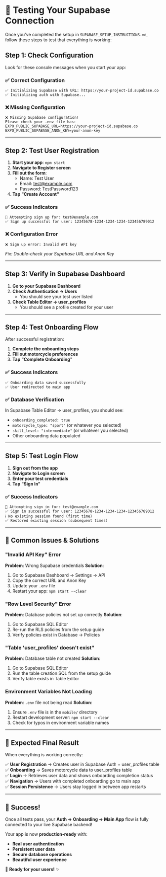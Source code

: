 # 🧪 **Testing Your Supabase Connection**

Once you've completed the setup in `SUPABASE_SETUP_INSTRUCTIONS.md`, follow these steps to test that everything is working:

## **Step 1: Check Configuration**

Look for these console messages when you start your app:

### ✅ **Correct Configuration**
```
✅ Initializing Supabase with URL: https://your-project-id.supabase.co
✅ Initializing auth with Supabase...
```

### ❌ **Missing Configuration**
```
❌ Missing Supabase configuration!
Please check your .env file has:
EXPO_PUBLIC_SUPABASE_URL=https://your-project-id.supabase.co
EXPO_PUBLIC_SUPABASE_ANON_KEY=your-anon-key
```

---

## **Step 2: Test User Registration**

1. **Start your app**: `npm start`
2. **Navigate to Register screen**
3. **Fill out the form**:
   - Name: Test User
   - Email: test@example.com
   - Password: TestPassword123
4. **Tap "Create Account"**

### ✅ **Success Indicators**
```
📝 Attempting sign up for: test@example.com
✅ Sign up successful for user: 12345678-1234-1234-1234-123456789012
```

### ❌ **Configuration Error**
```
❌ Sign up error: Invalid API key
```
*Fix: Double-check your Supabase URL and Anon Key*

---

## **Step 3: Verify in Supabase Dashboard**

1. **Go to your Supabase Dashboard**
2. **Check Authentication → Users**
   - You should see your test user listed
3. **Check Table Editor → user_profiles**
   - You should see a profile created for your user

---

## **Step 4: Test Onboarding Flow**

After successful registration:

1. **Complete the onboarding steps**
2. **Fill out motorcycle preferences**
3. **Tap "Complete Onboarding"**

### ✅ **Success Indicators**
```
✅ Onboarding data saved successfully
✅ User redirected to main app
```

### ✅ **Database Verification**
In Supabase Table Editor → user_profiles, you should see:
- `onboarding_completed: true`
- `motorcycle_type: "sport"` (or whatever you selected)
- `skill_level: "intermediate"` (or whatever you selected)
- Other onboarding data populated

---

## **Step 5: Test Login Flow**

1. **Sign out from the app**
2. **Navigate to Login screen**
3. **Enter your test credentials**
4. **Tap "Sign In"**

### ✅ **Success Indicators**
```
🔐 Attempting sign in for: test@example.com
✅ Sign in successful for user: 12345678-1234-1234-1234-123456789012
ℹ️ No existing session found (first time)
✅ Restored existing session (subsequent times)
```

---

## **🚨 Common Issues & Solutions**

### **"Invalid API Key" Error**
**Problem**: Wrong Supabase credentials
**Solution**: 
1. Go to Supabase Dashboard → Settings → API
2. Copy the correct URL and Anon Key
3. Update your `.env` file
4. Restart your app: `npm start --clear`

### **"Row Level Security" Error**
**Problem**: Database policies not set up correctly
**Solution**: 
1. Go to Supabase SQL Editor
2. Re-run the RLS policies from the setup guide
3. Verify policies exist in Database → Policies

### **"Table 'user_profiles' doesn't exist"**
**Problem**: Database table not created
**Solution**:
1. Go to Supabase SQL Editor
2. Run the table creation SQL from the setup guide
3. Verify table exists in Table Editor

### **Environment Variables Not Loading**
**Problem**: `.env` file not being read
**Solution**:
1. Ensure `.env` file is in the `mobile/` directory
2. Restart development server: `npm start --clear`
3. Check for typos in environment variable names

---

## **🎯 Expected Final Result**

When everything is working correctly:

✅ **User Registration** → Creates user in Supabase Auth + user_profiles table  
✅ **Onboarding** → Saves motorcycle data to user_profiles table  
✅ **Login** → Retrieves user data and shows onboarding completion status  
✅ **Navigation** → Users with completed onboarding go to main app  
✅ **Session Persistence** → Users stay logged in between app restarts  

---

## **🎊 Success!**

Once all tests pass, your **Auth → Onboarding → Main App** flow is fully connected to your live Supabase backend! 

Your app is now **production-ready** with:
- **Real user authentication**
- **Persistent user data** 
- **Secure database operations**
- **Beautiful user experience**

🚀 **Ready for your users!** ✨ 